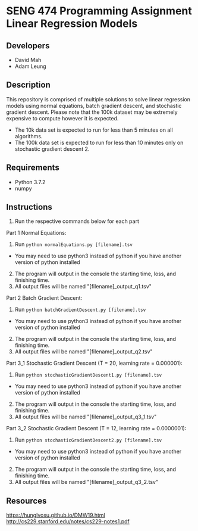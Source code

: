 SENG 474 Programming Assignment Linear Regression Models
========

## Developers
* David Mah
* Adam Leung

## Description
This repository is comprised of multiple solutions to solve linear regression models using normal equations, batch gradient descent, and stochastic gradient descent. Please note that the 100k dataset may be extremely expensive to compute however it is expected. 

* The 10k data set is expected to run for less than 5 minutes on all algorithms.
* The 100k data set is expected to run for less than 10 minutes only on stochastic gradient descent 2.

## Requirements
* Python 3.7.2
* numpy

## Instructions
1. Run the respective commands below for each part


Part 1 Normal Equations:
1. Run
    `python normalEquations.py [filename].tsv`
* You may need to use python3 instead of python if you have another version of python installed
2. The program will output in the console the starting time, loss, and finishing time.
3. All output files will be named "[filename]_output_q1.tsv"


Part 2 Batch Gradient Descent:
1. Run
    `python batchGradientDescent.py [filename].tsv`
* You may need to use python3 instead of python if you have another version of python installed
2. The program will output in the console the starting time, loss, and finishing time.
3. All output files will be named "[filename]_output_q2.tsv"


Part 3_1 Stochastic Gradient Descent (T = 20, learning rate = 0.000001):
1. Run
    `python stochasticGradientDescent1.py [filename].tsv`
* You may need to use python3 instead of python if you have another version of python installed
2. The program will output in the console the starting time, loss, and finishing time.
3. All output files will be named "[filename]_output_q3_1.tsv"


Part 3_2 Stochastic Gradient Descent (T = 12, learning rate = 0.0000001):
1. Run
    `python stochasticGradientDescent2.py [filename].tsv`
* You may need to use python3 instead of python if you have another version of python installed
2. The program will output in the console the starting time, loss, and finishing time.
3. All output files will be named "[filename]_output_q3_2.tsv"


## Resources
https://hunglvosu.github.io/DMW19.html
http://cs229.stanford.edu/notes/cs229-notes1.pdf



